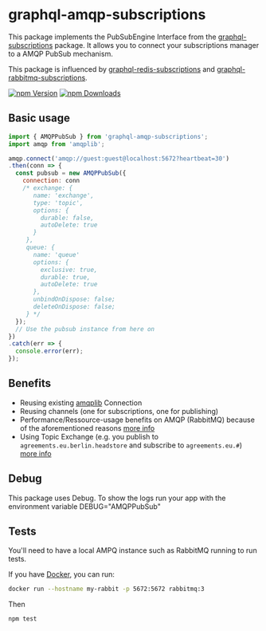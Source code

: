 # graphql-amqp-subscriptions

This package implements the PubSubEngine Interface from the [graphql-subscriptions](https://github.com/apollographql/graphql-subscriptions) package.
It allows you to connect your subscriptions manager to a AMQP PubSub mechanism.

This package is influenced by [graphql-redis-subscriptions](https://github.com/davidyaha/graphql-redis-subscriptions) and [graphql-rabbitmq-subscriptions](https://github.com/cdmbase/graphql-rabbitmq-subscriptions).

[![npm Version](https://img.shields.io/npm/v/graphql-amqp-subscriptions.svg)](https://www.npmjs.com/package/graphql-amqp-subscriptions)
[![npm Downloads](https://img.shields.io/npm/dm/graphql-amqp-subscriptions.svg)](https://www.npmjs.com/package/graphql-amqp-subscriptions)

## Basic usage

```javascript
import { AMQPPubSub } from 'graphql-amqp-subscriptions';
import amqp from 'amqplib';

amqp.connect('amqp://guest:guest@localhost:5672?heartbeat=30')
.then(conn => {
  const pubsub = new AMQPPubSub({
    connection: conn
    /* exchange: {
       name: 'exchange',
       type: 'topic',
       options: {
         durable: false,
         autoDelete: true
       }
     },
     queue: {
       name: 'queue'
       options: {
         exclusive: true,
         durable: true,
         autoDelete: true
       },
       unbindOnDispose: false;
       deleteOnDispose: false;
     } */
  });
  // Use the pubsub instance from here on
})
.catch(err => {
  console.error(err);
});
```

## Benefits

- Reusing existing [amqplib](https://github.com/squaremo/amqp.node) Connection
- Reusing channels (one for subscriptions, one for publishing)
- Performance/Ressource-usage benefits on AMQP (RabbitMQ) because of the aforementioned reasons [more info](https://www.cloudamqp.com/blog/2018-01-19-part4-rabbitmq-13-common-errors.html)
- Using Topic Exchange (e.g. you publish to `agreements.eu.berlin.headstore` and subscribe to `agreements.eu.#`) [more info](https://www.cloudamqp.com/blog/2015-09-03-part4-rabbitmq-for-beginners-exchanges-routing-keys-bindings.html)

## Debug

This package uses Debug.
To show the logs run your app with the environment variable DEBUG="AMQPPubSub"

## Tests

You'll need to have a local AMPQ instance such as RabbitMQ running to run tests.

If you have [Docker](https://www.docker.com/), you can run:

```bash
docker run --hostname my-rabbit -p 5672:5672 rabbitmq:3
```

Then

```bash
npm test
```
